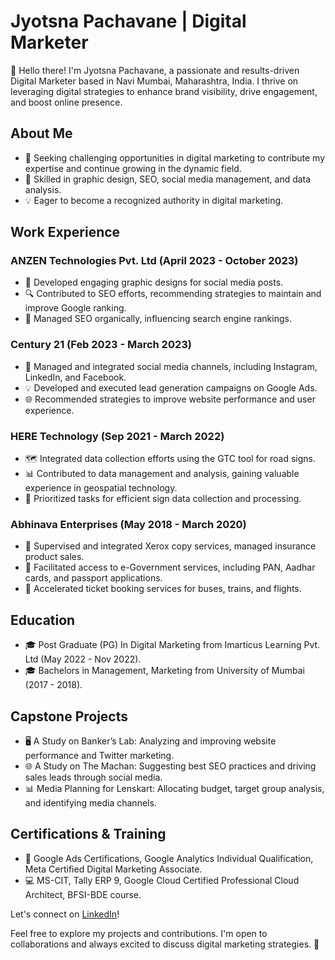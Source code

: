 # Jyotsna Pachavane | Digital Marketer

👋 Hello there! I'm Jyotsna Pachavane, a passionate and results-driven Digital Marketer based in Navi Mumbai, Maharashtra, India. I thrive on leveraging digital strategies to enhance brand visibility, drive engagement, and boost online presence.

## About Me

- 🚀 Seeking challenging opportunities in digital marketing to contribute my expertise and continue growing in the dynamic field.
- 🎨 Skilled in graphic design, SEO, social media management, and data analysis.
- 💡 Eager to become a recognized authority in digital marketing.

## Work Experience

### ANZEN Technologies Pvt. Ltd (April 2023 - October 2023)
- 🎨 Developed engaging graphic designs for social media posts.
- 🔍 Contributed to SEO efforts, recommending strategies to maintain and improve Google ranking.
- 🚀 Managed SEO organically, influencing search engine rankings.

### Century 21 (Feb 2023 - March 2023)
- 📱 Managed and integrated social media channels, including Instagram, LinkedIn, and Facebook.
- 💡 Developed and executed lead generation campaigns on Google Ads.
- 🌐 Recommended strategies to improve website performance and user experience.

### HERE Technology (Sep 2021 - March 2022)
- 🗺 Integrated data collection efforts using the GTC tool for road signs.
- 📊 Contributed to data management and analysis, gaining valuable experience in geospatial technology.
- 🔄 Prioritized tasks for efficient sign data collection and processing.

### Abhinava Enterprises (May 2018 - March 2020)
- 💼 Supervised and integrated Xerox copy services, managed insurance product sales.
- 📝 Facilitated access to e-Government services, including PAN, Aadhar cards, and passport applications.
- 🎫 Accelerated ticket booking services for buses, trains, and flights.

## Education

- 🎓 Post Graduate (PG) In Digital Marketing from Imarticus Learning Pvt. Ltd (May 2022 - Nov 2022).
- 🎓 Bachelors in Management, Marketing from University of Mumbai (2017 - 2018).

## Capstone Projects

- 🖥 A Study on Banker’s Lab: Analyzing and improving website performance and Twitter marketing.
- 🌐 A Study on The Machan: Suggesting best SEO practices and driving sales leads through social media.
- 📊 Media Planning for Lenskart: Allocating budget, target group analysis, and identifying media channels.

## Certifications & Training

- 📜 Google Ads Certifications, Google Analytics Individual Qualification, Meta Certified Digital Marketing Associate.
- 💻 MS-CIT, Tally ERP 9, Google Cloud Certified Professional Cloud Architect, BFSI-BDE course.

Let's connect on [LinkedIn](https://www.linkedin.com/in/jyotsna-pachvane)!

Feel free to explore my projects and contributions. I'm open to collaborations and always excited to discuss digital marketing strategies. 🚀
